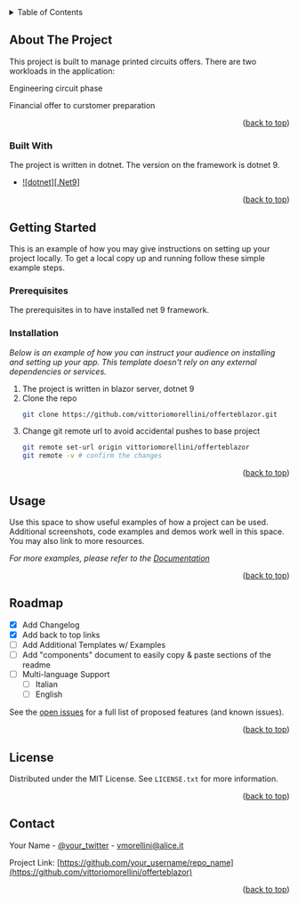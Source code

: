 <!-- TABLE OF CONTENTS -->
<details>
  <summary>Table of Contents</summary>
  <ol>
    <li>
      <a href="#about-the-project">About The Project</a>
      <ul>
        <li><a href="#built-with">Built With</a></li>
      </ul>
    </li>
    <li>
      <a href="#getting-started">Getting Started</a>
      <ul>
        <li><a href="#prerequisites">Prerequisites</a></li>
        <li><a href="#installation">Installation</a></li>
      </ul>
    </li>
    <li><a href="#usage">Usage</a></li>
    <li><a href="#roadmap">Roadmap</a></li>
    <li><a href="#license">License</a></li>
    <li><a href="#contact">Contact</a></li>
  </ol>
</details>

<!-- ABOUT THE PROJECT -->
## About The Project

This project is built to manage printed circuits offers. There are two workloads in the application:

Engineering circuit phase

Financial offer to curstomer preparation

<p align="right">(<a href="#readme-top">back to top</a>)</p>

### Built With

The project is written in dotnet. The version on the framework is dotnet 9.

* [![dotnet][.Net9]][dotnet-url]

<p align="right">(<a href="#readme-top">back to top</a>)</p>

<!-- GETTING STARTED -->
## Getting Started

This is an example of how you may give instructions on setting up your project locally.
To get a local copy up and running follow these simple example steps.

### Prerequisites

The prerequisites in to have installed net 9 framework.

### Installation

_Below is an example of how you can instruct your audience on installing and setting up your app. This template doesn't rely on any external dependencies or services._

1. The project is written in blazor server, dotnet 9
2. Clone the repo
   ```sh
   git clone https://github.com/vittoriomorellini/offerteblazor.git
   ```
3. Change git remote url to avoid accidental pushes to base project
   ```sh
   git remote set-url origin vittoriomorellini/offerteblazor
   git remote -v # confirm the changes
   ```

<p align="right">(<a href="#readme-top">back to top</a>)</p>

<!-- USAGE EXAMPLES -->
## Usage

Use this space to show useful examples of how a project can be used. Additional screenshots, code examples and demos work well in this space. You may also link to more resources.

_For more examples, please refer to the [Documentation](https://example.com)_

<p align="right">(<a href="#readme-top">back to top</a>)</p>

<!-- ROADMAP -->
## Roadmap

- [x] Add Changelog
- [x] Add back to top links
- [ ] Add Additional Templates w/ Examples
- [ ] Add "components" document to easily copy & paste sections of the readme
- [ ] Multi-language Support
    - [ ] Italian
    - [ ] English

See the [open issues](https://github.com/othneildrew/Best-README-Template/issues) for a full list of proposed features (and known issues).

<p align="right">(<a href="#readme-top">back to top</a>)</p>

<!-- LICENSE -->
## License

Distributed under the MIT License. See `LICENSE.txt` for more information.

<p align="right">(<a href="#readme-top">back to top</a>)</p>

<!-- CONTACT -->
## Contact

Your Name - [@your_twitter](https://twitter.com/vittomorellini) - vmorellini@alice.it

Project Link: [https://github.com/your_username/repo_name](https://github.com/vittoriomorellini/offerteblazor)

<p align="right">(<a href="#readme-top">back to top</a>)</p>

<!-- MARKDOWN LINKS & IMAGES -->
<!-- https://www.markdownguide.org/basic-syntax/#reference-style-links -->
[dotnet]: https://img.shields.io/badge/Vue.js-35495E?style=for-the-badge&logo=vuedotjs&logoColor=4FC08D
[dotnet-url]: https://learn.microsoft.com/en-us/dotnet/core/introduction
